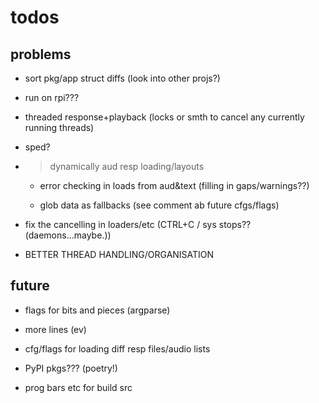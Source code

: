 # todos

## problems

- sort pkg/app struct diffs (look into other projs?)

- run on rpi???

- threaded response+playback (locks or smth to cancel any currently running threads)

- sped?

- >dynamically aud resp loading/layouts 

  - error checking in loads from aud&text (filling in gaps/warnings??)

  - glob data as fallbacks (see comment ab future cfgs/flags)

- fix the cancelling in loaders/etc (CTRL+C / sys stops?? (daemons...maybe.))

- BETTER THREAD HANDLING/ORGANISATION

## future

- flags for bits and pieces (argparse)

- more lines (ev)

- cfg/flags for loading diff resp files/audio lists

- PyPI pkgs??? (poetry!)

- prog bars etc for build src










